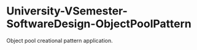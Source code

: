 # University-VSemester-SoftwareDesign-ObjectPoolPattern
Object pool creational pattern application.

